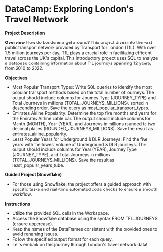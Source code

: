 # DataCamp: Exploring London's Travel Network

**Project Description**

**Overview**
How do Londoners get around? This project dives into the vast public transport network provided by Transport for London (TfL). With over 1.5 million journeys per day, TfL plays a crucial role in facilitating efficient travel across the UK's capital. This introductory project uses SQL to analyze a database containing information about TfL journeys spanning 12 years, from 2010 to 2022.

**Objectives**
- Most Popular Transport Types: Write SQL queries to identify the most popular transport methods based on the total number of journeys. The output should include columns for Journey Type (JOURNEY_TYPE) and Total Journeys in millions (TOTAL_JOURNEYS_MILLIONS), sorted in descending order. Save the query as most_popular_transport_types.
- Emirates Airline Popularity: Determine the top five months and years for the Emirates Airline cable car. The output should include columns for Month (MONTH), Year (YEAR), and Journeys in millions rounded to two decimal places (ROUNDED_JOURNEYS_MILLIONS). Save the result as emirates_airline_popularity.
- Least Popular Years for Underground & DLR Journeys: Find the five years with the lowest volume of Underground & DLR journeys. The output should include columns for Year (YEAR), Journey Type (JOURNEY_TYPE), and Total Journeys in millions (TOTAL_JOURNEYS_MILLIONS). Save the result as least_popular_years_tube.

**Guided Project (Snowflake)**
- For those using Snowflake, the project offers a guided approach with specific tasks and real-time automated code checks to ensure a smooth workflow.

**Instructions**
- Utilize the provided SQL cells in the Workspace.
- Access the Snowflake database using the syntax FROM TFL.JOURNEYS (ensure uppercase).
- Keep the names of the DataFrames consistent with the provided ones to avoid renaming issues.
- Follow the specified output format for each query.
- Let's embark on this journey through London's travel network data!
